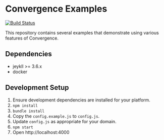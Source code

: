 
# Convergence Examples

[![Build Status](https://travis-ci.org/convergencelabs/javascript-examples.svg?branch=master)](https://travis-ci.org/convergencelabs/javascript-examples)

This repository contains several examples that demonstrate using various features of Convergence.

## Dependencies

 * jeykll >= 3.6.x
 * docker


## Development Setup

 1. Ensure development dependencies are installed for your platform.
 1. `npm install`
 1. `bundle install`
 1. Copy the `config.example.js` to `config.js`.
 1. Update `config.js` as appropriate for your domain.
 1. `npm start`
 1. Open http://localhost:4000
